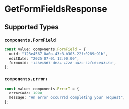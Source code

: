 # GetFormFieldsResponse


## Supported Types

### `components.FormField`

```typescript
const value: components.FormField = {
  uuid: "123e4567-0a0a-43c3-b303-22fc0289c91b",
  editDate: "2025-07-01 12:00:00",
  formUuid: "123e4567-de24-4728-a42c-22fc0ce43c2b",
};
```

### `components.ErrorT`

```typescript
const value: components.ErrorT = {
  errorCode: 1000,
  message: "An error occurred completing your request",
};
```

